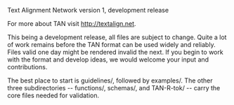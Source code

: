 Text Alignment Network version 1, development release

For more about TAN visit http://textalign.net.

This being a development release, all files are subject to change. Quite
a lot of work remains before the TAN format can be used widely and reliably.
Files valid one day might be rendered invalid the next. If you begin to 
work with the format and develop ideas, we would welcome your input and
contributions.

The best place to start is guidelines/, followed by examples/. The other
three subdirectories -- functions/, schemas/, and TAN-R-tok/ -- carry
the core files needed for validation.

